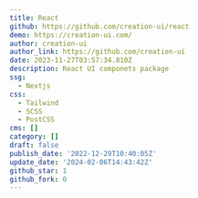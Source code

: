 ```yaml
---
title: React
github: https://github.com/creation-ui/react
demo: https://creation-ui.com/
author: creation-ui
author_link: https://github.com/creation-ui
date: 2023-11-27T03:57:34.810Z
description: React UI componets package
ssg:
  - Nextjs
css:
  - Tailwind
  - SCSS
  - PostCSS
cms: []
category: []
draft: false
publish_date: '2022-12-29T10:40:05Z'
update_date: '2024-02-06T14:43:42Z'
github_star: 1
github_fork: 0
---
```

